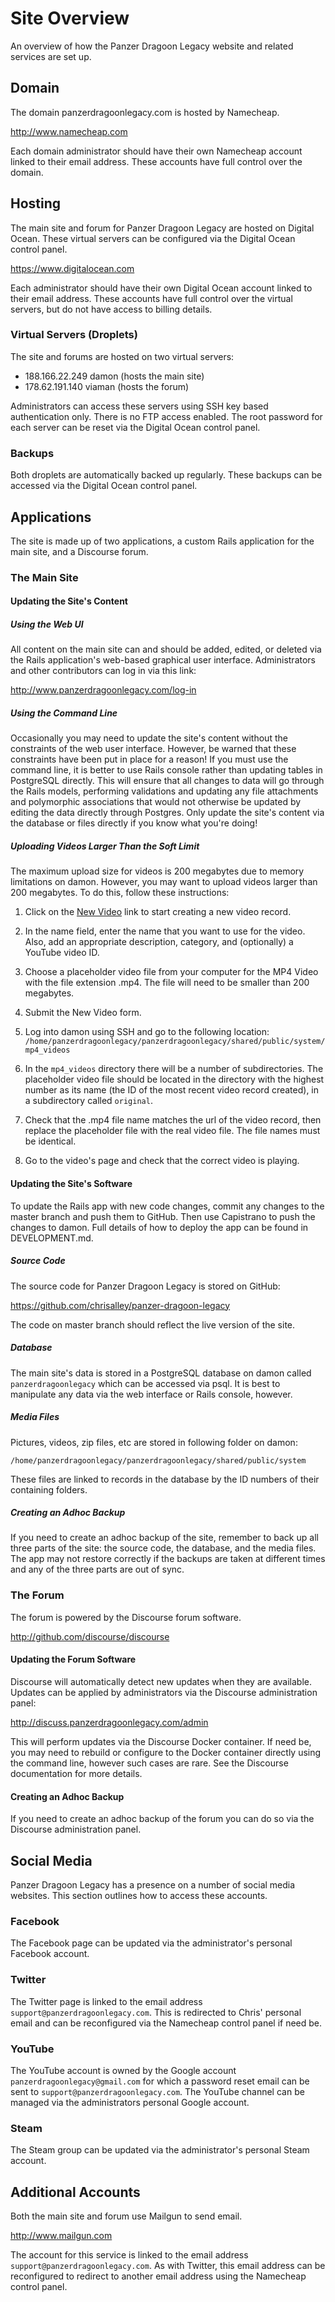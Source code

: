 # Site Overview

An overview of how the Panzer Dragoon Legacy website and related services are
set up.

## Domain

The domain panzerdragoonlegacy.com is hosted by Namecheap.

<http://www.namecheap.com>

Each domain administrator should have their own Namecheap account linked to
their email address. These accounts have full control over the domain.

## Hosting

The main site and forum for Panzer Dragoon Legacy are hosted on Digital Ocean.
These virtual servers can be configured via the Digital Ocean control panel.

<https://www.digitalocean.com>

Each administrator should have their own Digital Ocean account linked to their
email address. These accounts have full control over the virtual servers, but
do not have access to billing details.

### Virtual Servers (Droplets)

The site and forums are hosted on two virtual servers:

* 188.166.22.249 damon (hosts the main site)
* 178.62.191.140 viaman (hosts the forum)

Administrators can access these servers using SSH key based authentication only.
There is no FTP access enabled. The root password for each server can be reset
via the Digital Ocean control panel.

### Backups

Both droplets are automatically backed up regularly. These backups can be
accessed via the Digital Ocean control panel.

## Applications

The site is made up of two applications, a custom Rails application for the
main site, and a Discourse forum.

### The Main Site

#### Updating the Site's Content

##### Using the Web UI

All content on the main site can and should be added, edited, or deleted via
the Rails application's web-based graphical user interface. Administrators and
other contributors can log in via this link:

<http://www.panzerdragoonlegacy.com/log-in>

##### Using the Command Line

Occasionally you may need to update the site's content without the constraints
of the web user interface. However, be warned that these constraints have been
put in place for a reason! If you must use the command line, it is better to
use Rails console rather than updating tables in PostgreSQL directly. This will
ensure that all changes to data will go through the Rails models, performing
validations and updating any file attachments and polymorphic associations that
would not otherwise be updated by editing the data directly through Postgres.
Only update the site's content via the database or files directly if you know
what you're doing!

##### Uploading Videos Larger Than the Soft Limit

The maximum upload size for videos is 200 megabytes due to memory limitations
on damon. However, you may want to upload videos larger than 200 megabytes. To
do this, follow these instructions:

1. Click on the [New Video](http://www.panzerdragoonlegacy.com/videos/new) link
to start creating a new video record.

2. In the name field, enter the name that you want to use for the video. Also,
add an appropriate description, category, and (optionally) a YouTube video ID.

3. Choose a placeholder video file from your computer for the MP4 Video with the
file extension .mp4. The file will need to be smaller than 200 megabytes.

4. Submit the New Video form.

5. Log into damon using SSH and go to the following location:
`/home/panzerdragoonlegacy/panzerdragoonlegacy/shared/public/system/mp4_videos`

6. In the `mp4_videos` directory there will be a number of subdirectories. The
placeholder video file should be located in the directory with the highest
number as its name (the ID of the most recent video record created), in a
subdirectory called `original`.

7. Check that the .mp4 file name matches the url of the video record, then
replace the placeholder file with the real video file. The file names must be
identical.

8. Go to the video's page and check that the correct video is playing.

#### Updating the Site's Software

To update the Rails app with new code changes, commit any changes to the master
branch and push them to GitHub. Then use Capistrano to push the changes to
damon. Full details of how to deploy the app can be found in DEVELOPMENT.md.

##### Source Code

The source code for Panzer Dragoon Legacy is stored on GitHub:

<https://github.com/chrisalley/panzer-dragoon-legacy>

The code on master branch should reflect the live version of the site.

##### Database

The main site's data is stored in a PostgreSQL database on damon called
`panzerdragoonlegacy` which can be accessed via psql. It is best to manipulate
any data via the web interface or Rails console, however.

##### Media Files

Pictures, videos, zip files, etc are stored in following folder on damon:

`/home/panzerdragoonlegacy/panzerdragoonlegacy/shared/public/system`

These files are linked to records in the database by the ID numbers of their
containing folders.

##### Creating an Adhoc Backup

If you need to create an adhoc backup of the site, remember to back up all
three parts of the site: the source code, the database, and the media files.
The app may not restore correctly if the backups are taken at different times
and any of the three parts are out of sync.

### The Forum

The forum is powered by the Discourse forum software.

<http://github.com/discourse/discourse>

#### Updating the Forum Software

Discourse will automatically detect new updates when they are available.
Updates can be applied by administrators via the Discourse administration panel:

<http://discuss.panzerdragoonlegacy.com/admin>

This will perform updates via the Discourse Docker container. If need be, you
may need to rebuild or configure to the Docker container directly using the
command line, however such cases are rare. See the Discourse documentation for
more details.

#### Creating an Adhoc Backup

If you need to create an adhoc backup of the forum you can do so via the
Discourse administration panel.

## Social Media

Panzer Dragoon Legacy has a presence on a number of social media websites. This
section outlines how to access these accounts.

### Facebook

The Facebook page can be updated via the administrator's personal Facebook
account.

### Twitter

The Twitter page is linked to the email address
`support@panzerdragoonlegacy.com`. This is redirected to Chris' personal email
and can be reconfigured via the Namecheap control panel if need be.

### YouTube

The YouTube account is owned by the Google account
`panzerdragoonlegacy@gmail.com` for which a password reset email can be sent to
`support@panzerdragoonlegacy.com`. The YouTube channel can be managed via the
administrators personal Google account.

### Steam

The Steam group can be updated via the administrator's personal Steam account.

## Additional Accounts

Both the main site and forum use Mailgun to send email.

<http://www.mailgun.com>

The account for this service is linked to the email address
`support@panzerdragoonlegacy.com`. As with Twitter, this email address can be
reconfigured to redirect to another email address using the Namecheap control
panel.
